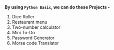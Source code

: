 **By using `Python Basic`, we can do these Projects -**
1. Dice Roller
2. Restaurant menu
3. Two-number calculator
4. Mini To-Do
5. Password Generator
6. Morse code Translator
